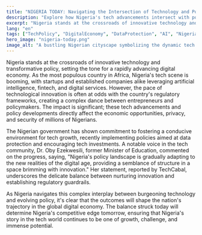 ```yaml
---
title: "NIGERIA TODAY: Navigating the Intersection of Technology and Policy"
description: "Explore how Nigeria's tech advancements intersect with policy changes impacting Nigerian lives."
excerpt: "Nigeria stands at the crossroads of innovative technology and transformative policy."
lang: "en"
tags: ["TechPolicy", "DigitalEconomy", "DataProtection", "AI", "Nigeria"]
hero_image: "nigeria-today.png"
image_alt: "A bustling Nigerian cityscape symbolizing the dynamic tech and policy landscape"
---
```


Nigeria stands at the crossroads of innovative technology and transformative policy, setting the tone for a rapidly advancing digital economy. As the most populous country in Africa, Nigeria's tech scene is booming, with startups and established companies alike leveraging artificial intelligence, fintech, and digital services. However, the pace of technological innovation is often at odds with the country's regulatory frameworks, creating a complex dance between entrepreneurs and policymakers. The impact is significant; these tech advancements and policy developments directly affect the economic opportunities, privacy, and security of millions of Nigerians.

The Nigerian government has shown commitment to fostering a conducive environment for tech growth, recently implementing policies aimed at data protection and encouraging tech investments. A notable voice in the tech community, Dr. Oby Ezekwesili, former Minister of Education, commented on the progress, saying, "Nigeria's policy landscape is gradually adapting to the new realities of the digital age, providing a semblance of structure in a space brimming with innovation." Her statement, reported by TechCabal, underscores the delicate balance between nurturing innovation and establishing regulatory guardrails.

As Nigeria navigates this complex interplay between burgeoning technology and evolving policy, it's clear that the outcomes will shape the nation's trajectory in the global digital economy. The balance struck today will determine Nigeria's competitive edge tomorrow, ensuring that Nigeria's story in the tech world continues to be one of growth, challenge, and immense potential.
